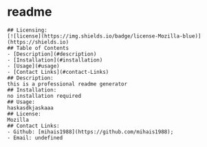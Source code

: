 # readme
    ## Licensing:
    [![license](https://img.shields.io/badge/license-Mozilla-blue)](https://shields.io)
    ## Table of Contents 
    - [Description](#description)
    - [Installation](#installation)
    - [Usage](#usage)
    - [Contact Links](#contact-Links)
    ## Description:
    this is a professional readme generator
    ## Installation:
    no installation required
    ## Usage:
    haskasdkjaskaaa
    ## License:
    Mozilla
    ## Contact Links:
    - Github: [mihais1988](https://github.com/mihais1988);
    - Email: undefined 
